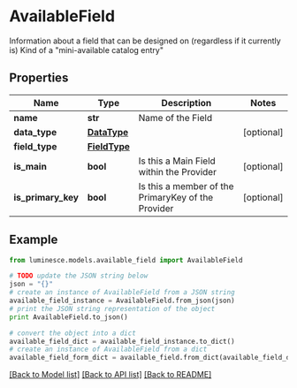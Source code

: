 # AvailableField

Information about a field that can be designed on (regardless if it currently is)  Kind of a \"mini-available catalog entry\"

## Properties
Name | Type | Description | Notes
------------ | ------------- | ------------- | -------------
**name** | **str** | Name of the Field | 
**data_type** | [**DataType**](DataType.md) |  | [optional] 
**field_type** | [**FieldType**](FieldType.md) |  | 
**is_main** | **bool** | Is this a Main Field within the Provider | [optional] 
**is_primary_key** | **bool** | Is this a member of the PrimaryKey of the Provider | [optional] 

## Example

```python
from luminesce.models.available_field import AvailableField

# TODO update the JSON string below
json = "{}"
# create an instance of AvailableField from a JSON string
available_field_instance = AvailableField.from_json(json)
# print the JSON string representation of the object
print AvailableField.to_json()

# convert the object into a dict
available_field_dict = available_field_instance.to_dict()
# create an instance of AvailableField from a dict
available_field_form_dict = available_field.from_dict(available_field_dict)
```
[[Back to Model list]](../README.md#documentation-for-models) [[Back to API list]](../README.md#documentation-for-api-endpoints) [[Back to README]](../README.md)


